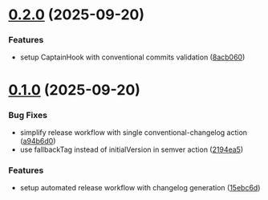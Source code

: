# [0.2.0](https://github.com/craftile/php/compare/v0.1.0...v0.2.0) (2025-09-20)


### Features

* setup CaptainHook with conventional commits validation ([8acb060](https://github.com/craftile/php/commit/8acb060d78062084f7efb96e451ee2d8e3c73738))



# [0.1.0](https://github.com/craftile/php/compare/15ebc6d1bd9ed20eda19866499462b74ee2f5fc2...v0.1.0) (2025-09-20)


### Bug Fixes

* simplify release workflow with single conventional-changelog action ([a94b6d0](https://github.com/craftile/php/commit/a94b6d0d164a2c90edccf11b96e9547a5bd57bee))
* use fallbackTag instead of initialVersion in semver action ([2194ea5](https://github.com/craftile/php/commit/2194ea59bffee3556a603bac451eb874c2248c82))


### Features

* setup automated release workflow with changelog generation ([15ebc6d](https://github.com/craftile/php/commit/15ebc6d1bd9ed20eda19866499462b74ee2f5fc2))



